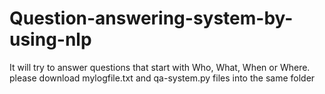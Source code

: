 # Question-answering-system-by-using-nlp
It will try to answer questions that start with Who, What, When or Where.
please download mylogfile.txt and qa-system.py files into the same folder
